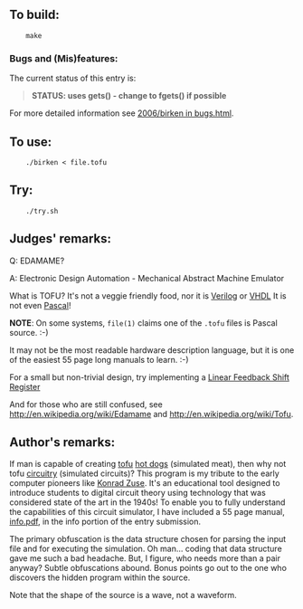 ## To build:

``` <!---sh-->
    make
```


### Bugs and (Mis)features:

The current status of this entry is:

> **STATUS: uses gets() - change to fgets() if possible**

For more detailed information see [2006/birken in bugs.html](../../bugs.html#2006_birken).


## To use:

``` <!---sh-->
    ./birken < file.tofu
```


## Try:

``` <!---sh-->
    ./try.sh
```


## Judges' remarks:

Q: EDAMAME?

A: Electronic Design Automation - Mechanical Abstract Machine Emulator

What is TOFU?  It's not a veggie friendly food, nor it is
[Verilog](https://en.wikipedia.org/wiki/Verilog) or
[VHDL](https://en.wikipedia.org/wiki/VHDL)  It is not even
[Pascal](https://en.wikipedia.org/wiki/Pascal_&lpar;programming_language&rpar;)!

**NOTE**: On some systems, `file(1)` claims one of the `.tofu` files is Pascal
source. :-)

It may not be the most readable hardware description language, but it is
one of the easiest 55 page long manuals to learn.  :-)

For a small but non-trivial design, try implementing a
[Linear Feedback Shift Register](http://en.wikipedia.org/wiki/LFSR)

And for those who are still confused, see <http://en.wikipedia.org/wiki/Edamame>
and <http://en.wikipedia.org/wiki/Tofu>.


## Author's remarks:

If man is capable of creating [tofu](http://en.wikipedia.org/wiki/Tofu) [hot
dogs](https://en.wikipedia.org/wiki/Hot_dog) (simulated meat), then why not tofu
[circuitry](https://en.wikipedia.org/wiki/Electronic_circuit) (simulated
circuits)?  This program is my tribute to the early computer pioneers like
[Konrad Zuse](https://en.wikipedia.org/wiki/Konrad_Zuse).  It's an educational
tool designed to introduce students to digital circuit theory using technology
that was considered state of the art in the 1940s!  To enable you to fully
understand the capabilities of this circuit simulator, I have included a 55 page
manual, [info.pdf](info.pdf), in the info portion of the entry submission.

The primary obfuscation is the data structure chosen for parsing the
input file and for executing the simulation.  Oh man...  coding that
data structure gave me such a bad headache.  But, I figure, who needs
more than a pair anyway?  Subtle obfuscations abound.  Bonus points go
out to the one who discovers the hidden program within the source.

Note that the shape of the source is a wave, not a waveform.


<!--

    Copyright © 1984-2024 by Landon Curt Noll. All Rights Reserved.

    You are free to share and adapt this file under the terms of this license:

        Creative Commons Attribution-ShareAlike 4.0 International (CC BY-SA 4.0)

    For more information, see:

        https://creativecommons.org/licenses/by-sa/4.0/

-->
